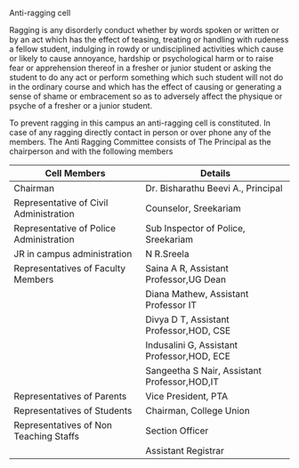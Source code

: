Anti-ragging cell

Ragging is any disorderly conduct whether by words spoken or written or by an act which has the effect of teasing, treating or handling with rudeness a fellow student, indulging in rowdy or undisciplined activities which cause or likely to cause annoyance, hardship or psychological harm or to raise fear or apprehension thereof in a fresher or junior student or asking the student to do any act or perform something which such student will not do in the ordinary course and which has the effect of causing or generating a sense of shame or embracement so as to adversely affect the physique or psyche of a fresher or a junior student.

To prevent ragging in this campus an anti-ragging cell is constituted. In case of any ragging directly contact in person or over phone any of the members. The Anti Ragging Committee consists of The Principal as the chairperson and with the following members


| **Cell Members** | **Details** |
| --- | --- |
| Chairman | Dr. Bisharathu Beevi A., Principal |
| Representative of Civil Administration | Counselor, Sreekariam |
| Representative of Police Administration | Sub Inspector of Police, Sreekariam |
| JR in campus administration | N R.Sreela |
| Representatives of Faculty Members | Saina A R, Assistant Professor,UG Dean |
| | Diana Mathew, Assistant Professor IT |     
| | Divya D T, Assistant Professor,HOD, CSE |     
| | Indusalini G, Assistant Professor,HOD, ECE |
| | Sangeetha S Nair, Assistant Professor,HOD,IT |
| Representatives of Parents | Vice President, PTA |
| Representatives of Students | Chairman, College Union |
| Representatives of Non Teaching Staffs | Section Officer | 
| | Assistant Registrar |